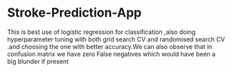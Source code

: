 # Stroke-Prediction-App
This is best use of logistic regression for classification ,also doing hyperparameter tuning with both grid search CV and randomised search CV .and choosing the one with better accuracy.We can also observe that in confusion matrix we have zero False negatives which would have been a big blunder if present
